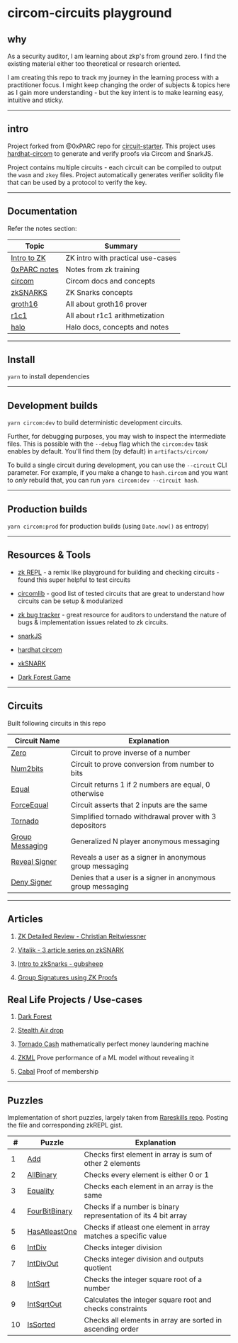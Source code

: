 # circom-circuits playground

## why
As a security auditor, I am learning about zkp's from ground zero. I find the existing material either too theoretical or research oriented.

I am creating this repo to track my journey in the learning process with a practitioner focus. I might keep changing the order of subjects & topics here as I gain more understanding - but the key intent is to make learning easy, intuitive and sticky.

---

## intro
Project forked from @0xPARC repo for [circuit-starter](https://github.com/0xPARC/circom-starter). This project uses [hardhat-circom](https://github.com/projectsophon/hardhat-circom) to generate and verify proofs via Circom and SnarkJS.

Project contains multiple circuits - each circuit can be compiled to output the `wasm` and `zkey` files. Project automatically generates verifier solidity file that can be used by a protocol to verify the key.

---

## Documentation
Refer the notes section:

| Topic | Summary |
|-----|-----------|
| [Intro to ZK](./notes/intro2zk.md)   | ZK intro with practical use-cases         |   
| [0xPARC notes](./notes/oxparc-notes.md)   | Notes from zk training         |   
| [circom](./notes/circom.md)     | Circom docs and concepts         |
| [zkSNARKS](./notes/zkSNARKs.md)     | ZK Snarks concepts         |
| [groth16](./notes/groth16.md)   | All about groth16 prover         |
| [r1c1](./notes/r1c1.md)         | All about r1c1 arithmetization         |
| [halo](./notes/halo.md)         | Halo docs, concepts and notes         |

---

## Install

`yarn` to install dependencies

---

## Development builds

`yarn circom:dev` to build deterministic development circuits.

Further, for debugging purposes, you may wish to inspect the intermediate files. This is possible with the `--debug` flag which the `circom:dev` task enables by default. You'll find them (by default) in `artifacts/circom/`

To build a single circuit during development, you can use the `--circuit` CLI parameter. For example, if you make a change to `hash.circom` and you want to _only_ rebuild that, you can run `yarn circom:dev --circuit hash`.

---

## Production builds

`yarn circom:prod` for production builds (using `Date.now()` as entropy)

---

## Resources & Tools

- [zk REPL](https://zkrepl.dev/) - a remix like playground for building and checking circuits - found this super helpful to test circuits

- [circomlib](https://github.com/iden3/circomlib/tree/master/circuits) - good list of tested circuits that are great to understand how circuits can be setup & modularized

- [zk bug tracker](https://github.com/0xPARC/zk-bug-tracker?tab=readme-ov-file#dark-forest-1) - great resource for auditors to understand the nature of bugs & implementation issues related to zk circuits. 

- [snarkJS](https://github.com/iden3/snarkjs) 

- [hardhat circom](https://github.com/projectsophon/hardhat-circom)

- [xkSNARK](https://github.com/akosba/xjsnark)

- [Dark Forest Game](zkga.me)
---

## Circuits

Built following circuits in this repo

| Circuit Name | Explanation |
|--------------|-------------|
| [Zero](./circuits/zero.circom)     | Circuit to prove inverse of a number|
| [Num2bits](./circuits/num2bits.circom)     | Circuit to prove conversion from number to bits|
| [Equal](./circuits/equal.circom)     | Circuit returns 1 if 2 numbers are equal, 0 otherwise|
| [ForceEqual](./circuits/forceEqual.circom)     | Circuit asserts that 2 inputs are the same|
| [Tornado](./circuits/tornadocash3.circom)     | Simplified tornado withdrawal prover with 3 depositors|
| [Group Messaging](./circuits/groupSignatures.circom)     | Generalized N player anonymous messaging|
| [Reveal Signer](./circuits/revealSigner.circom)     | Reveals a user as a signer in anonymous group messaging|
| [Deny Signer](./circuits/denySigner.circom)     | Denies that a user is a signer in anonymous group messaging|
--- 

## Articles

1. [ZK Detailed Review - Christian Reitwiessner](https://blog.ethereum.org/2016/12/05/zksnarks-in-a-nutshell) 

2. [Vitalik - 3 article series on zkSNARK](https://medium.com/@VitalikButerin/quadratic-arithmetic-programs-from-zero-to-hero-f6d558cea649)

3. [Intro to zkSnarks - gubsheep](https://blog.zkga.me/intro-to-zksnarks)

4. [Group Signatures using ZK Proofs](https://github.com/gubsheep/zk-group-sigs)

## Real Life Projects / Use-cases

1. [Dark Forest](https://zkga.me/)

2. [Stealth Air drop](https://github.com/stealthdrop/stealthdrop)

3. [Tornado Cash](??)
mathematically perfect money laundering machine

4. [ZKML](??)
Prove performance of a ML model without revealing it

5. [Cabal](cabal.xyz)
Proof of membership

---
## Puzzles

Implementation of short puzzles, largely taken from [Rareskills repo](https://github.com/RareSkills/zero-knowledge-puzzles/tree/main). Posting the file and corresponding zkREPL gist.


|#| Puzzle | Explanation |
|--|--------------|-------------|
|1| [Add](./puzzles/Add.circom)     | Checks first element in array is sum of other 2 elements|
|2| [AllBinary](./puzzles/AllBinary.circom)     | Checks every element is either 0 or 1|
|3| [Equality](./puzzles/Equality.circom)     | Checks each element in an array is the same|
|4| [FourBitBinary](./puzzles/FourBitBinary.circom)     | Checks if a number is binary representation of its 4 bit array|
|5| [HasAtleastOne](./puzzles/HasAtleastOne.circom)     | Checks if atleast one element in array matches a specific value|
|6| [IntDiv](./puzzles/IntDiv.circom)     | Checks integer division |
|7| [IntDivOut](./puzzles/IntDivOut.circom)     | Checks integer division and outputs quotient |
|8| [IntSqrt](./puzzles/InSqrt.circom)     | Checks the integer square root of a number |
|9| [IntSqrtOut](./puzzles/InSqrtOut.circom)     | Calculates the integer square root and checks constraints |
|10| [IsSorted](./puzzles/InSqrt.circom)     | Checks all elements in array are sorted in ascending order|